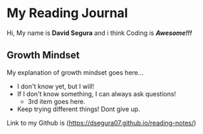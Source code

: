 # My Reading Journal
Hi, My name is **David Segura** and i think Coding is ***Awesome!!!***
## Growth Mindset

My explanation of growth mindset goes here...

- I don't know yet, but I will!
- If I don't know something, I can always ask questions!
  - 3rd item goes here.
- Keep trying different things! Dont give up.

Link to my Github is (https://dsegura07.github.io/reading-notes/)
